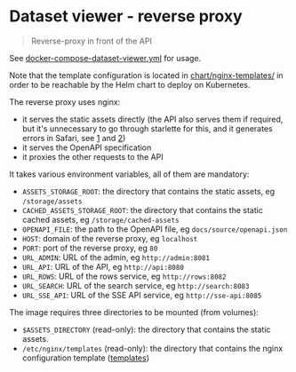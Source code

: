 # Dataset viewer - reverse proxy

> Reverse-proxy in front of the API

See [docker-compose-dataset-viewer.yml](../../tools/docker-compose-dataset-viewer.yml) for usage.

Note that the template configuration is located in [chart/nginx-templates/](../../chart/nginx-templates/) in order to be reachable by the Helm chart to deploy on Kubernetes.

The reverse proxy uses nginx:

- it serves the static assets directly (the API also serves them if required, but it's unnecessary to go through starlette for this, and it generates errors in Safari, see [1](https://github.com/encode/starlette/issues/950) and [2](https://developer.apple.com/library/archive/documentation/AppleApplications/Reference/SafariWebContent/CreatingVideoforSafarioniPhone/CreatingVideoforSafarioniPhone.html#//apple_ref/doc/uid/TP40006514-SW6))
- it serves the OpenAPI specification
- it proxies the other requests to the API

It takes various environment variables, all of them are mandatory:

- `ASSETS_STORAGE_ROOT`: the directory that contains the static assets, eg `/storage/assets`
- `CACHED_ASSETS_STORAGE_ROOT`: the directory that contains the static cached assets, eg `/storage/cached-assets`
- `OPENAPI_FILE`: the path to the OpenAPI file, eg `docs/source/openapi.json`
- `HOST`: domain of the reverse proxy, eg `localhost`
- `PORT`: port of the reverse proxy, eg `80`
- `URL_ADMIN`: URL of the admin, eg `http://admin:8081`
- `URL_API`: URL of the API, eg `http://api:8080`
- `URL_ROWS`: URL of the rows service, eg `http://rows:8082`
- `URL_SEARCH`: URL of the search service, eg `http://search:8083`
- `URL_SSE_API`: URL of the SSE API service, eg `http://sse-api:8085`

The image requires three directories to be mounted (from volumes):

- `$ASSETS_DIRECTORY` (read-only): the directory that contains the static assets.
- `/etc/nginx/templates` (read-only): the directory that contains the nginx configuration template ([templates](./templates/))
